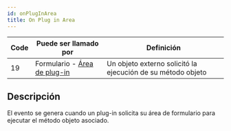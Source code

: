 ```yaml
---
id: onPlugInArea
title: On Plug in Area
---
```


| Code | Puede ser llamado por                                                       | Definición                                                  |
| ---- | --------------------------------------------------------------------------- | ----------------------------------------------------------- |
| 19   | Formulario - [Área de plug-in](FormObjects/pluginArea_overview.md#overview) | Un objeto externo solicitó la ejecución de su método objeto |


## Descripción

El evento se genera cuando un plug-in solicita su área de formulario para ejecutar el método objeto asociado. 